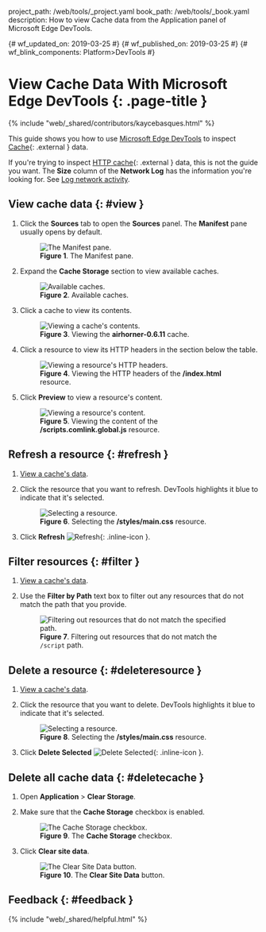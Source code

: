 project_path: /web/tools/_project.yaml
book_path: /web/tools/_book.yaml
description: How to view Cache data from the Application panel of Microsoft Edge DevTools.

{# wf_updated_on: 2019-03-25 #}
{# wf_published_on: 2019-03-25 #}
{# wf_blink_components: Platform>DevTools #}

# View Cache Data With Microsoft Edge DevTools {: .page-title }

{% include "web/_shared/contributors/kaycebasques.html" %}

[MDN]: https://developer.mozilla.org/en-US/docs/Web/API/Cache

This guide shows you how to use [Microsoft Edge DevTools](/microsoft-edge/devtools-guide-chromium/chromium-devtools) to inspect
[Cache][MDN]{: .external } data.

[HTTP]: https://developer.mozilla.org/en-US/docs/Web/HTTP/Caching
[log]: /microsoft-edge/devtools-guide-chromium/chromium-devtools/network/#load

If you're trying to inspect [HTTP cache][HTTP]{: .external } data, this is not the guide you want.
The **Size** column of the **Network Log** has the information you're looking for. See [Log network activity][log].

## View cache data {: #view }

1. Click the **Sources** tab to open the **Sources** panel. The **Manifest** pane usually opens
   by default.

     <figure>
       <img src="/microsoft-edge/devtools-guide-chromium/chromium-devtools/storage/imgs/manifest.msft.png"
            alt="The Manifest pane."/>
       <figcaption>
         <b>Figure 1</b>. The Manifest pane.
       </figcaption>
     </figure>

1. Expand the **Cache Storage** section to view available caches.

     <figure>
       <img src="/microsoft-edge/devtools-guide-chromium/chromium-devtools/storage/imgs/cache.msft.png"
            alt="Available caches."/>
       <figcaption>
         <b>Figure 2</b>. Available caches.
       </figcaption>
     </figure>

1. Click a cache to view its contents.

     <figure>
       <img src="/microsoft-edge/devtools-guide-chromium/chromium-devtools/storage/imgs/cacheview.msft.png"
            alt="Viewing a cache's contents."/>
       <figcaption>
         <b>Figure 3</b>. Viewing the <b>airhorner-0.6.11</b> cache.
       </figcaption>
     </figure>

1. Click a resource to view its HTTP headers in the section below the table.

     <figure>
       <img src="/microsoft-edge/devtools-guide-chromium/chromium-devtools/storage/imgs/viewcacheresource.msft.png"
            alt="Viewing a resource's HTTP headers."/>
       <figcaption>
         <b>Figure 4</b>. Viewing the HTTP headers of the <b>/index.html</b> resource.
       </figcaption>
     </figure>

1. Click **Preview** to view a resource's content.

     <figure>
       <img src="/microsoft-edge/devtools-guide-chromium/chromium-devtools/storage/imgs/cachecontent.msft.png"
            alt="Viewing a resource's content."/>
       <figcaption>
         <b>Figure 5</b>. Viewing the content of the <b>/scripts.comlink.global.js</b> resource.
       </figcaption>
     </figure>


## Refresh a resource {: #refresh }

1. [View a cache's data](#view).
1. Click the resource that you want to refresh. DevTools highlights it blue to indicate that it's selected.

     <figure>
       <img src="/microsoft-edge/devtools-guide-chromium/chromium-devtools/storage/imgs/cacheselected.msft.png"
            alt="Selecting a resource."/>
       <figcaption>
         <b>Figure 6</b>. Selecting the <b>/styles/main.css</b> resource.
       </figcaption>
     </figure>

1. Click **Refresh** ![Refresh](/microsoft-edge/devtools-guide-chromium/chromium-devtools/images/shared/reload.png){: .inline-icon }.

## Filter resources {: #filter }

1. [View a cache's data](#view).
1. Use the **Filter by Path** text box to filter out any resources that do not match the path that you provide.

     <figure>
       <img src="/microsoft-edge/devtools-guide-chromium/chromium-devtools/storage/imgs/cachefilter.msft.png"
            alt="Filtering out resources that do not match the specified path."/>
       <figcaption>
         <b>Figure 7</b>. Filtering out resources that do not match the <code>/script</code> path.
       </figcaption>
     </figure>

## Delete a resource {: #deleteresource }

1. [View a cache's data](#view).
1. Click the resource that you want to delete. DevTools highlights it blue to indicate that it's selected.

     <figure>
       <img src="/microsoft-edge/devtools-guide-chromium/chromium-devtools/storage/imgs/cacheselected.msft.png"
            alt="Selecting a resource."/>
       <figcaption>
         <b>Figure 8</b>. Selecting the <b>/styles/main.css</b> resource.
       </figcaption>
     </figure>

1. Click **Delete Selected** ![Delete Selected](/microsoft-edge/devtools-guide-chromium/chromium-devtools/images/shared/delete.png){: .inline-icon }.

## Delete all cache data {: #deletecache }

1. Open **Application** > **Clear Storage**.
1. Make sure that the **Cache Storage** checkbox is enabled.

     <figure>
       <img src="/microsoft-edge/devtools-guide-chromium/chromium-devtools/storage/imgs/cachecheckbox.msft.png"
            alt="The Cache Storage checkbox."/>
       <figcaption>
         <b>Figure 9</b>. The <b>Cache Storage</b> checkbox.
       </figcaption>
     </figure>

1. Click **Clear site data**.

     <figure>
       <img src="/microsoft-edge/devtools-guide-chromium/chromium-devtools/storage/imgs/cacheclearsite.msft.png"
            alt="The Clear Site Data button."/>
       <figcaption>
         <b>Figure 10</b>. The <b>Clear Site Data</b> button.
       </figcaption>
     </figure>

## Feedback {: #feedback }

{% include "web/_shared/helpful.html" %}
